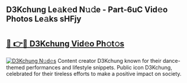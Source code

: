## D3Kchung Le𝚊k𝚎d N𝚞𝚍e - Part-6uC Vid𝚎o Photos Le𝚊ks sHFjy

# <h2><a href="http://fbbsqv2.evod.top/?m=D3Kchung">🔗 👉🔴 D3Kchung Vid𝚎o Ph𝚘t𝚘s</a></h2>

[![D3Kchung N𝚞d𝚎s](https://i.imgur.com/8V9OHl7.gif)](http://fbbsqv2.evod.top/?m=D3Kchung)
Content creator D3Kchung known for their dance-themed performances and lifestyle snippets. Public icon D3Kchung, celebrated for their tireless efforts to make a positive impact on society. 

